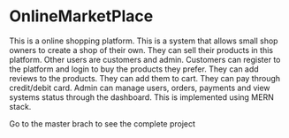 # OnlineMarketPlace
This is a online shopping platform. 
This is a system that allows small shop owners to create a shop of their own. They can sell their products in this platform. Other users are customers and admin. Customers can register to the platform and login to buy the products they prefer. They can add reviews to the products. They can add them to cart. They can pay through credit/debit card. Admin can manage users, orders, payments and view systems status through the dashboard.
This is implemented using MERN stack.

Go to the master brach to see the complete project
